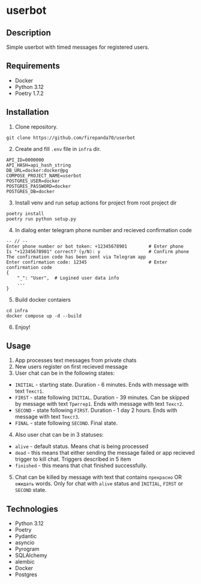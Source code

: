 # userbot

## Description
Simple userbot with timed messages for registered users.

## Requirements
 - Docker
 - Python 3.12
 - Poetry 1.7.2

## Installation
1. Clone repository.
```
git clone https://github.com/firepanda70/userbot
```
2. Create and fill ```.env``` file in ```infra``` dir.
```
API_ID=0000000
API_HASH=api_hash_string
DB_URL=docker:docker@pg
COMPOSE_PROJECT_NAME=userbot
POSTGRES_USER=docker
POSTGRES_PASSWORD=docker
POSTGRES_DB=docker
```
3. Install venv and run setup actions for project from root project dir
```
poetry install
poetry run python setup.py
```
4. In dialog enter telegram phone number and recieved confirmation code
```
-- // --
Enter phone number or bot token: +12345678901        # Enter phone
Is "+12345678901" correct? (y/N): y                  # Confirm phone
The confirmation code has been sent via Telegram app
Enter confirmation code: 12345                       # Enter confirmation code
{
    "_": "User",  # Logined user data info
    ...
}
```
5. Build docker contaiers
```
cd infra
docker compose up -d --build
```
6. Enjoy!

## Usage
1. App processes text messages from private chats
2. New users register on first recieved message
3. User chat can be in the following states:
  - ```INITIAL``` - starting state. Duration - 6 minutes. Ends with message with text ```Текст1```.
  - ```FIRST``` - state following ```INITIAL```. Duration - 39 minutes. Can be skipped by message with text ```Триггер1```. Ends with message with text ```Текст2```. 
  - ```SECOND``` - state following ```FIRST```. Duration - 1 day 2 hours. Ends with message with text ```Текст3```.
  - ```FINAL``` - state following ```SECOND```. Final state.
4. Also user chat can be in 3 statuses:
  - ```alive``` - default status. Means chat is being processed
  - ```dead``` - this means that either sending the message failed or app recieved trigger to kill chat. Triggers described in 5 item
  - ```finished``` - this means that chat finished successfully.
5. Chat can be killed by message with text that contains ```прекрасно``` OR ```ожидать``` words. Only for chat with ```alive``` status and ```INITIAL```, ```FIRST``` or ```SECOND``` state.

## Technologies
- Python 3.12
- Poetry
- Pydantic
- asyncio
- Pyrogram
- SQLAlchemy
- alembic
- Docker
- Postgres
